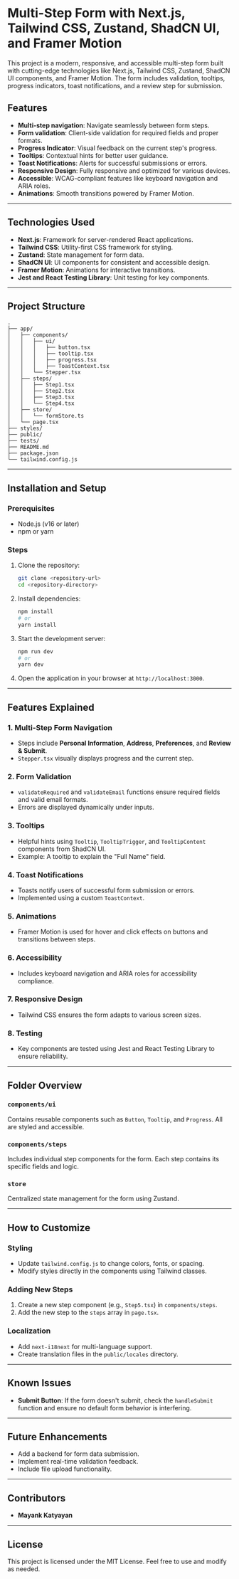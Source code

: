 # Multi-Step Form with Next.js, Tailwind CSS, Zustand, ShadCN UI, and Framer Motion

This project is a modern, responsive, and accessible multi-step form built with cutting-edge technologies like Next.js, Tailwind CSS, Zustand, ShadCN UI components, and Framer Motion. The form includes validation, tooltips, progress indicators, toast notifications, and a review step for submission.

## Features
- **Multi-step navigation**: Navigate seamlessly between form steps.
- **Form validation**: Client-side validation for required fields and proper formats.
- **Progress Indicator**: Visual feedback on the current step's progress.
- **Tooltips**: Contextual hints for better user guidance.
- **Toast Notifications**: Alerts for successful submissions or errors.
- **Responsive Design**: Fully responsive and optimized for various devices.
- **Accessible**: WCAG-compliant features like keyboard navigation and ARIA roles.
- **Animations**: Smooth transitions powered by Framer Motion.

---

## Technologies Used
- **Next.js**: Framework for server-rendered React applications.
- **Tailwind CSS**: Utility-first CSS framework for styling.
- **Zustand**: State management for form data.
- **ShadCN UI**: UI components for consistent and accessible design.
- **Framer Motion**: Animations for interactive transitions.
- **Jest and React Testing Library**: Unit testing for key components.

---

## Project Structure
```plaintext
.
├── app/
│   ├── components/
│   │   ├── ui/
│   │   │   ├── button.tsx
│   │   │   ├── tooltip.tsx
│   │   │   ├── progress.tsx
│   │   │   ├── ToastContext.tsx
│   │   └── Stepper.tsx
│   ├── steps/
│   │   ├── Step1.tsx
│   │   ├── Step2.tsx
│   │   ├── Step3.tsx
│   │   └── Step4.tsx
│   ├── store/
│   │   └── formStore.ts
│   └── page.tsx
├── styles/
├── public/
├── tests/
├── README.md
├── package.json
└── tailwind.config.js
```

---

## Installation and Setup

### Prerequisites
- Node.js (v16 or later)
- npm or yarn

### Steps
1. Clone the repository:
   ```bash
   git clone <repository-url>
   cd <repository-directory>
   ```
2. Install dependencies:
   ```bash
   npm install
   # or
   yarn install
   ```
3. Start the development server:
   ```bash
   npm run dev
   # or
   yarn dev
   ```
4. Open the application in your browser at `http://localhost:3000`.

---

## Features Explained

### 1. Multi-Step Form Navigation
- Steps include **Personal Information**, **Address**, **Preferences**, and **Review & Submit**.
- `Stepper.tsx` visually displays progress and the current step.

### 2. Form Validation
- `validateRequired` and `validateEmail` functions ensure required fields and valid email formats.
- Errors are displayed dynamically under inputs.

### 3. Tooltips
- Helpful hints using `Tooltip`, `TooltipTrigger`, and `TooltipContent` components from ShadCN UI.
- Example: A tooltip to explain the "Full Name" field.

### 4. Toast Notifications
- Toasts notify users of successful form submission or errors.
- Implemented using a custom `ToastContext`.

### 5. Animations
- Framer Motion is used for hover and click effects on buttons and transitions between steps.

### 6. Accessibility
- Includes keyboard navigation and ARIA roles for accessibility compliance.

### 7. Responsive Design
- Tailwind CSS ensures the form adapts to various screen sizes.

### 8. Testing
- Key components are tested using Jest and React Testing Library to ensure reliability.

---

## Folder Overview

### `components/ui`
Contains reusable components such as `Button`, `Tooltip`, and `Progress`. All are styled and accessible.

### `components/steps`
Includes individual step components for the form. Each step contains its specific fields and logic.

### `store`
Centralized state management for the form using Zustand.

---

## How to Customize

### Styling
- Update `tailwind.config.js` to change colors, fonts, or spacing.
- Modify styles directly in the components using Tailwind classes.

### Adding New Steps
1. Create a new step component (e.g., `Step5.tsx`) in `components/steps`.
2. Add the new step to the `steps` array in `page.tsx`.

### Localization
- Add `next-i18next` for multi-language support.
- Create translation files in the `public/locales` directory.

---

## Known Issues
- **Submit Button**: If the form doesn't submit, check the `handleSubmit` function and ensure no default form behavior is interfering.

---

## Future Enhancements
- Add a backend for form data submission.
- Implement real-time validation feedback.
- Include file upload functionality.

---

## Contributors
- **Mayank Katyayan**

---

## License
This project is licensed under the MIT License. Feel free to use and modify as needed.

